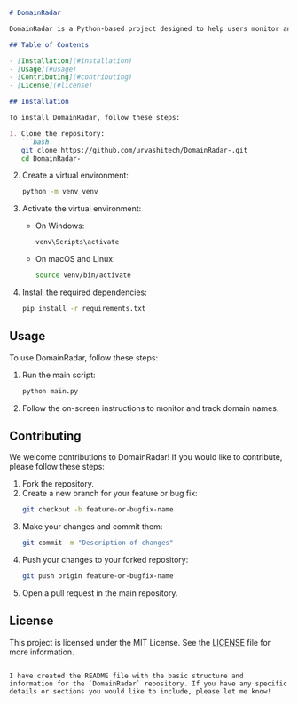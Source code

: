 
```markdown name=README.md
# DomainRadar

DomainRadar is a Python-based project designed to help users monitor and track domain names. This tool provides an easy way to keep an eye on the status and availability of domains, making it a valuable resource for domain investors, website owners, and anyone interested in domain management.

## Table of Contents

- [Installation](#installation)
- [Usage](#usage)
- [Contributing](#contributing)
- [License](#license)

## Installation

To install DomainRadar, follow these steps:

1. Clone the repository:
   ```bash
   git clone https://github.com/urvashitech/DomainRadar-.git
   cd DomainRadar-
   ```

2. Create a virtual environment:
   ```bash
   python -m venv venv
   ```

3. Activate the virtual environment:

   - On Windows:
     ```bash
     venv\Scripts\activate
     ```
   - On macOS and Linux:
     ```bash
     source venv/bin/activate
     ```

4. Install the required dependencies:
   ```bash
   pip install -r requirements.txt
   ```

## Usage

To use DomainRadar, follow these steps:

1. Run the main script:
   ```bash
   python main.py
   ```

2. Follow the on-screen instructions to monitor and track domain names.

## Contributing

We welcome contributions to DomainRadar! If you would like to contribute, please follow these steps:

1. Fork the repository.
2. Create a new branch for your feature or bug fix:
   ```bash
   git checkout -b feature-or-bugfix-name
   ```
3. Make your changes and commit them:
   ```bash
   git commit -m "Description of changes"
   ```
4. Push your changes to your forked repository:
   ```bash
   git push origin feature-or-bugfix-name
   ```
5. Open a pull request in the main repository.

## License

This project is licensed under the MIT License. See the [LICENSE](LICENSE) file for more information.
```

I have created the README file with the basic structure and information for the `DomainRadar` repository. If you have any specific details or sections you would like to include, please let me know!
